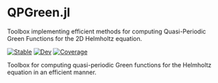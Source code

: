 # QPGreen.jl

Toolbox implementing efficient methods for computing Quasi-Periodic Green Functions for the 2D Helmholtz equation.

[![Stable](https://img.shields.io/badge/docs-stable-blue.svg)](https://github.com/gregoirepourtier/GreenFunction.jl/stable/)
[![Dev](https://img.shields.io/badge/docs-dev-blue.svg)](https://github.com/gregoirepourtier/GreenFunction.jl/dev/)
[![Coverage](https://codecov.io/gh/gregoirepourtier/GreenFunction.jl/branch/main/graph/badge.svg)](https://codecov.io/gh/gregoirepourtier/GreenFunction.jl)

Toolbox for computing quasi-periodic Green functions for the Helmholtz equation in an efficient manner.
